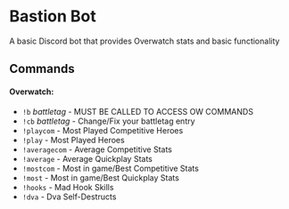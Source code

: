 # Bastion Bot
A basic Discord bot that provides Overwatch stats and basic functionality

## Commands
#### Overwatch:
- `!b` *battletag* - MUST BE CALLED TO ACCESS OW COMMANDS
- `!cb` *battletag* - Change/Fix your battletag entry
- `!playcom` - Most Played Competitive Heroes
- `!play` - Most Played Heroes
- `!averagecom` - Average Competitive Stats
- `!average` - Average Quickplay Stats
- `!mostcom` - Most in game/Best Competitive Stats
- `!most` - Most in game/Best Quickplay Stats
- `!hooks` - Mad Hook Skills
- `!dva` - Dva Self-Destructs
